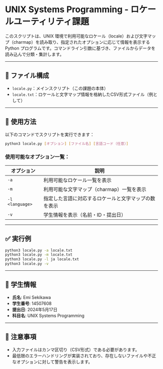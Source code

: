 # UNIX Systems Programming - ロケールユーティリティ課題

このスクリプトは、UNIX 環境で利用可能なロケール（locale）および文字マップ（charmap）を読み取り、指定されたオプションに応じて情報を表示する Python プログラムです。コマンドライン引数に基づき、ファイルからデータを読み込んで分類・集計します。

---

## 🔧 ファイル構成

- `locale.py`：メインスクリプト（この課題の本体）
- `locale.txt`：ロケールと文字マップ情報を格納したCSV形式ファイル（例として）

---

## 🧪 使用方法

以下のコマンドでスクリプトを実行できます：

```bash
python3 locale.py [オプション] [ファイル名] [言語コード（任意）]
```

### 使用可能なオプション一覧：

| オプション | 説明 |
|-----------|------|
| `-a`      | 利用可能なロケール一覧を表示 |
| `-m`      | 利用可能な文字マップ（charmap）一覧を表示 |
| `-l <language>` | 指定した言語に対応するロケールと文字マップの数を表示 |
| `-v`      | 学生情報を表示（名前・ID・提出日） |

---

## ✅ 実行例

```bash
python3 locale.py -a locale.txt
python3 locale.py -m locale.txt
python3 locale.py -l ja locale.txt
python3 locale.py -v
```

---

## 👤 学生情報

- **氏名**: Emi Sekikawa  
- **学生番号**: 14507608  
- **提出日**: 2024年5月17日  
- **科目名**: UNIX Systems Programming  

---

## 📌 注意事項

- 入力ファイルはカンマ区切り（CSV形式）である必要があります。
- 最低限のエラーハンドリングが実装されており、存在しないファイルや不正なオプションに対して警告を表示します。
